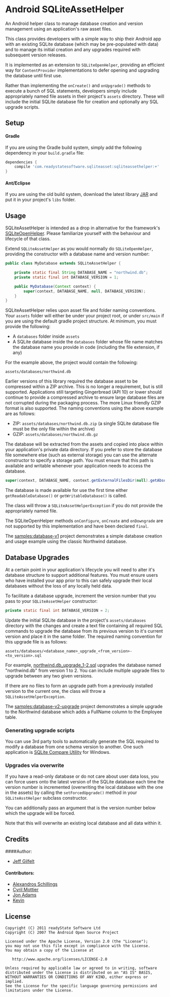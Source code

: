 Android SQLiteAssetHelper
=========================

An Android helper class to manage database creation and version management using an application's raw asset files.

This class provides developers with a simple way to ship their Android app with an existing SQLite database (which may be pre-populated with data) and to manage its initial creation and any upgrades required with subsequent version releases.

It is implemented as an extension to `SQLiteOpenHelper`, providing an efficient way for `ContentProvider` implementations to defer opening and upgrading the database until first use.

Rather than implementing the `onCreate()` and `onUpgrade()` methods to execute a bunch of SQL statements, developers simply include appropriately named file assets in their project's `assets` directory. These will include the initial SQLite database file for creation and optionally any SQL upgrade scripts.

Setup
-----

#### Gradle

If you are using the Gradle build system, simply add the following dependency in your `build.gradle` file:

```groovy
dependencies {
    compile 'com.readystatesoftware.sqliteasset:sqliteassethelper:+'
}
```

#### Ant/Eclipse

If you are using the old build system, download the latest library [JAR][1] and put it in your project's `libs` folder.

Usage
-----

SQLiteAssetHelper is intended as a drop in alternative for the framework's [SQLiteOpenHelper](https://developer.android.com/reference/android/database/sqlite/SQLiteOpenHelper.html). Please familiarize yourself with the behaviour and lifecycle of that class.

Extend `SQLiteAssetHelper` as you would normally do `SQLiteOpenHelper`, providing the constructor with a database name and version number:

```java
public class MyDatabase extends SQLiteAssetHelper {

    private static final String DATABASE_NAME = "northwind.db";
    private static final int DATABASE_VERSION = 1;

    public MyDatabase(Context context) {
	    super(context, DATABASE_NAME, null, DATABASE_VERSION);
    }
}
```

SQLiteAssetHelper relies upon asset file and folder naming conventions. Your `assets` folder will either be under your project root, or under `src/main` if you are using the default gradle project structure. At minimum, you must provide the following:

* A `databases` folder inside `assets`
* A SQLite database inside the `databases` folder whose file name matches the database name you provide in code (including the file extension, if any)

For the example above, the project would contain the following:

    assets/databases/northwind.db

Earlier versions of this library required the database asset to be compressed within a ZIP archive. This is no longer a requirement, but is still supported. Applications still targeting Gingerbread (API 10) or lower should continue to provide a compressed archive to ensure large database files are not corrupted during the packaging process. The more Linux friendly GZIP format is also supported. The naming conventions using the above example are as follows:

* ZIP: `assets/databases/northwind.db.zip` (a single SQLite database file must be the only file within the archive)
* GZIP: `assets/databases/northwind.db.gz`

The database will be extracted from the assets and copied into place within your application's private data directory. If you prefer to store the database file somewhere else (such as external storage) you can use the alternate constructor to specify a storage path. You must ensure that this path is available and writable whenever your application needs to access the database.

```java
super(context, DATABASE_NAME, context.getExternalFilesDir(null).getAbsolutePath(), null, DATABASE_VERSION);
```

The database is made available for use the first time either `getReadableDatabase()` or `getWritableDatabase()` is called.

The class will throw a `SQLiteAssetHelperException` if you do not provide the appropriately named file.

The SQLiteOpenHelper methods `onConfigure`, `onCreate` and `onDowngrade` are not supported by this implementation and have been declared `final`.

The [samples:database-v1](https://github.com/jgilfelt/android-sqlite-asset-helper/tree/master/samples/database-v1) project demonstrates a simple database creation and usage example using the classic Northwind database.

Database Upgrades
-----------------

At a certain point in your application's lifecycle you will need to alter it's database structure to support additional features. You must ensure users who have installed your app prior to this can safely upgrade their local databases without the loss of any locally held data.

To facilitate a database upgrade, increment the version number that you pass to your `SQLiteAssetHelper` constructor:

```java
private static final int DATABASE_VERSION = 2;
```

Update the initial SQLite database in the project's `assets/databases` directory with the changes and create a text file containing all required SQL commands to upgrade the database from its previous version to it's current version and place it in the same folder. The required naming convention for this upgrade file is as follows:

    assets/databases/<database_name>_upgrade_<from_version>-<to_version>.sql

For example, [northwind.db_upgrade_1-2.sql](https://github.com/jgilfelt/android-sqlite-asset-helper/blob/master/samples/database-v2-upgrade/src/main/assets/databases/northwind.db_upgrade_1-2.sql) upgrades the database named "northwind.db" from version 1 to 2. You can include multiple upgrade files to upgrade between any two given versions.

If there are no files to form an upgrade path from a previously installed version to the current one, the class will throw a `SQLiteAssetHelperException`.

The [samples:database-v2-upgrade](https://github.com/jgilfelt/android-sqlite-asset-helper/tree/master/samples/database-v2-upgrade) project demonstrates a simple upgrade to the Northwind database which adds a FullName column to the Employee table.

### Generating upgrade scripts

You can use 3rd party tools to automatically generate the SQL required to modify a database from one schema version to another. One such application is [SQLite Compare Utility](http://www.codeproject.com/KB/database/SQLiteCompareUtility.aspx) for Windows.

### Upgrades via overwrite

If you have a read-only database or do not care about user data loss, you can force users onto the latest version of the SQLite database each time the version number is incremented (overwriting the local database with the one in the assets) by calling the `setForcedUpgrade()` method in your `SQLiteAsstHelper` subclass constructor. 

You can additionally pass an argument that is the version number below which the upgrade will be forced.

Note that this will overwrite an existing local database and all data within it.

Credits
-------

####Author:

  * [Jeff Gilfelt](https://github.com/jgilfelt)

#### Contributors:

  * [Alexandros Schillings](https://github.com/alt236)
  * [Cyril Mottier](https://github.com/cyrilmottier)
  * [Jon Adams](https://github.com/jon-adams)
  * [Kevin](https://github.com/kevinchai)

License
-------

    Copyright (C) 2011 readyState Software Ltd
    Copyright (C) 2007 The Android Open Source Project

    Licensed under the Apache License, Version 2.0 (the "License");
    you may not use this file except in compliance with the License.
    You may obtain a copy of the License at

       http://www.apache.org/licenses/LICENSE-2.0

    Unless required by applicable law or agreed to in writing, software
    distributed under the License is distributed on an "AS IS" BASIS,
    WITHOUT WARRANTIES OR CONDITIONS OF ANY KIND, either express or implied.
    See the License for the specific language governing permissions and
    limitations under the License.

 [1]: http://repository.sonatype.org/service/local/artifact/maven/redirect?r=central-proxy&g=com.readystatesoftware.sqliteasset&a=sqliteassethelper&v=LATEST&c=jar
